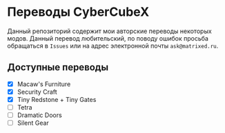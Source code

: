 # Переводы CyberCubeX
Данный репозиторий содержит мои авторские переводы некоторых модов. Данный перевод любительский, по поводу ошибок просьба обращаться в `Issues` или на адрес электронной почты `ask@matrixed.ru`.
## Доступные переводы
- [x] Macaw's Furniture
- [x] Security Craft
- [x] Tiny Redstone + Tiny Gates
- [ ] Tetra
- [ ] Dramatic Doors
- [ ] Silent Gear